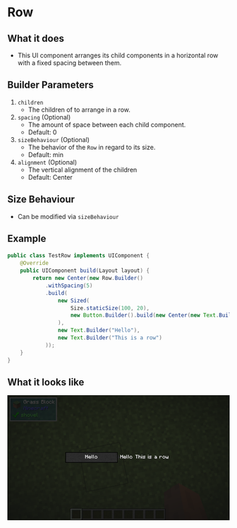 # Row 

## What it does
- This UI component arranges its child components in a horizontal row with a fixed spacing between them.

## Builder Parameters
1. `children`
    - The children of to arrange in a row.
2. `spacing` (Optional)
    - The amount of space between each child component.
    - Default: 0 
3. `sizeBehaviour` (Optional)
    - The behavior of the `Row` in regard to its size.
    - Default: min
4. `alignment` (Optional)
    - The vertical alignment of the children
    - Default: Center

## Size Behaviour
- Can be modified via `sizeBehaviour`

## Example
```java
public class TestRow implements UIComponent {
    @Override
    public UIComponent build(Layout layout) {
        return new Center(new Row.Builder()
            .withSpacing(5)
            .build(
                new Sized(
                    Size.staticSize(100, 20),
                    new Button.Builder().build(new Center(new Text.Builder("Hello")))
                ),
                new Text.Builder("Hello"),
                new Text.Builder("This is a row")
            ));
    }
}
```

## What it looks like
![An image of row in effect](./img/row.png)
